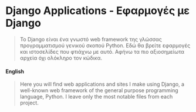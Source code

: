 # Django Applications - Εφαρμογές με Django

>Το Django είναι ένα γνωστό web framework της γλώσσας προγραμματισμού γενικού σκοπού Python. 
Εδώ θα βρείτε εφαρμογές και ιστοσελίδες που φτιάχνω με αυτό. Αφήνω τα πιο αξιοσημείωτα αρχεία όχι ολόκληρο τον κώδικα.

#### English

>Here you will find web applications and sites I make using Django, a well-known web framework of the general purpose programming language, Python.
I leave only the most notable files from each project.
